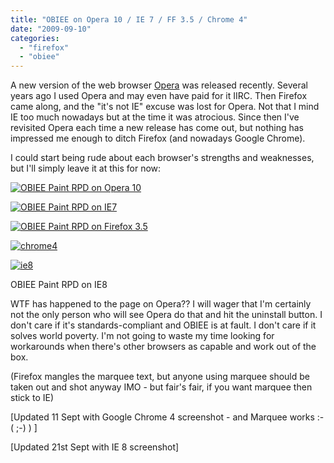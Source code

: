 ```yaml
---
title: "OBIEE on Opera 10 / IE 7 / FF 3.5 / Chrome 4"
date: "2009-09-10"
categories: 
  - "firefox"
  - "obiee"
---
```


A new version of the web browser [Opera](http://www.opera.com/) was released recently. Several years ago I used Opera and may even have paid for it IIRC. Then Firefox came along, and the "it's not IE" excuse was lost for Opera. Not that I mind IE too much nowadays but at the time it was atrocious. Since then I've revisited Opera each time a new release has come out, but nothing has impressed me enough to ditch Firefox (and nowadays Google Chrome).

I could start being rude about each browser's strengths and weaknesses, but I'll simply leave it at this for now:

[![OBIEE Paint RPD on Opera 10 ](http://rnm1978.files.wordpress.com/2009/09/opera.png?w=300 "Opera 10")](http://rnm1978.files.wordpress.com/2009/09/opera.png)

[![OBIEE Paint RPD on IE7](http://rnm1978.files.wordpress.com/2009/09/ie7.png?w=300 "IE7")](http://rnm1978.files.wordpress.com/2009/09/ie7.png)

[![OBIEE Paint RPD on Firefox 3.5](http://rnm1978.files.wordpress.com/2009/09/ff35.png?w=300 "Firefox 3.5")](http://rnm1978.files.wordpress.com/2009/09/ff35.png)

[![chrome4](http://rnm1978.files.wordpress.com/2009/09/chrome4.png?w=300 "chrome4")](http://rnm1978.files.wordpress.com/2009/09/chrome4.png)

[![ie8](http://rnm1978.files.wordpress.com/2009/09/ie8.png?w=300 "ie8")](http://rnm1978.files.wordpress.com/2009/09/ie8.png)

OBIEE Paint RPD on IE8

WTF has happened to the page on Opera?? I will wager that I'm certainly not the only person who will see Opera do that and hit the uninstall button. I don't care if it's standards-compliant and OBIEE is at fault. I don't care if it solves world poverty. I'm not going to waste my time looking for workarounds when there's other browsers as capable and work out of the box.

(Firefox mangles the marquee text, but anyone using marquee should be taken out and shot anyway IMO - but fair's fair, if you want marquee then stick to IE)

\[Updated 11 Sept with Google Chrome 4 screenshot - and Marquee works :-( ;-) ) \]

\[Updated 21st Sept with IE 8 screenshot\]

